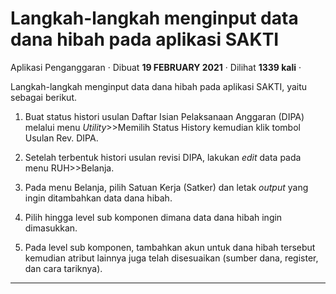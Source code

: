 Langkah-langkah menginput data dana hibah pada aplikasi SAKTI
=============================================================

Aplikasi Penganggaran · Dibuat **19 FEBRUARY 2021** · Dilihat **1339 kali** ·

Langkah-langkah menginput data dana hibah pada aplikasi SAKTI, yaitu sebagai berikut.

1.  Buat status histori usulan Daftar Isian Pelaksanaan Anggaran (DIPA) melalui menu _Utility_\>>Memilih Status History kemudian klik tombol Usulan Rev. DIPA.
    
2.  Setelah terbentuk histori usulan revisi DIPA, lakukan _edit_ data pada menu RUH>>Belanja.
    
3.  Pada menu Belanja, pilih Satuan Kerja (Satker) dan letak _output_ yang ingin ditambahkan data dana hibah.
    
4.  Pilih hingga level sub komponen dimana data dana hibah ingin dimasukkan.
    
5.  Pada level sub komponen, tambahkan akun untuk dana hibah tersebut kemudian atribut lainnya juga telah disesuaikan (sumber dana, register, dan cara tariknya).
    

  
  
  

* * *